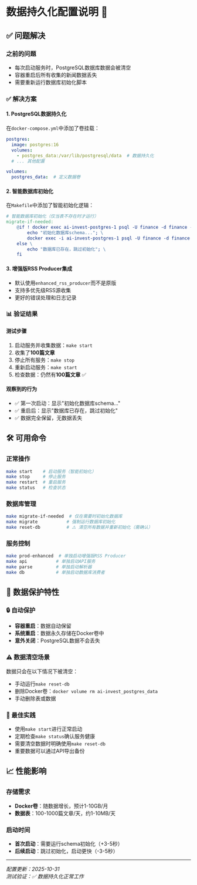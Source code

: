 # 数据持久化配置说明 💾

## ✅ 问题解决

### 之前的问题
- 每次启动服务时，PostgreSQL数据库数据会被清空
- 容器重启后所有收集的新闻数据丢失
- 需要重新运行数据库初始化脚本

### ✅ 解决方案

#### 1. PostgreSQL数据持久化
在`docker-compose.yml`中添加了卷挂载：

```yaml
postgres:
  image: postgres:16
  volumes:
    - postgres_data:/var/lib/postgresql/data  # 数据持久化
  # ... 其他配置

volumes:
  postgres_data:  # 定义数据卷
```

#### 2. 智能数据库初始化
在`Makefile`中添加了智能初始化逻辑：

```makefile
# 智能数据库初始化（仅当表不存在时才运行）
migrate-if-needed:
	@if ! docker exec ai-invest-postgres-1 psql -U finance -d finance -c "SELECT 1 FROM articles LIMIT 1;" >/dev/null 2>&1; then \
		echo "初始化数据库schema..."; \
		docker exec -i ai-invest-postgres-1 psql -U finance -d finance < src/db/schema.sql; \
	else \
		echo "数据库已存在，跳过初始化"; \
	fi
```

#### 3. 增强版RSS Producer集成
- 默认使用`enhanced_rss_producer`而不是原版
- 支持多优先级RSS源收集
- 更好的错误处理和日志记录

### 📊 验证结果

#### 测试步骤
1. 启动服务并收集数据：`make start`
2. 收集了**100篇文章**
3. 停止所有服务：`make stop`  
4. 重新启动服务：`make start`
5. 检查数据：仍然有**100篇文章** ✅

#### 观察到的行为
- ✅ 第一次启动：显示"初始化数据库schema..."
- ✅ 重启后：显示"数据库已存在，跳过初始化"
- ✅ 数据完全保留，无数据丢失

## 🛠️ 可用命令

### 正常操作
```bash
make start    # 启动服务（智能初始化）
make stop     # 停止服务
make restart  # 重启服务
make status   # 检查状态
```

### 数据库管理
```bash
make migrate-if-needed  # 仅在需要时初始化数据库
make migrate           # 强制运行数据库初始化
make reset-db          # ⚠️ 清空所有数据并重新初始化（需确认）
```

### 服务控制
```bash
make prod-enhanced  # 单独启动增强版RSS Producer
make api           # 单独启动API服务
make parse         # 单独启动解析器
make db            # 单独启动数据库消费者
```

## 🎯 数据保护特性

### 🔒 自动保护
- **容器重启**：数据自动保留
- **系统重启**：数据永久存储在Docker卷中
- **意外关闭**：PostgreSQL数据不会丢失

### ⚠️ 数据清空场景
数据只会在以下情况下被清空：
- 手动运行`make reset-db`
- 删除Docker卷：`docker volume rm ai-invest_postgres_data`
- 手动删除表或数据

### 🚀 最佳实践
- 使用`make start`进行正常启动
- 定期检查`make status`确认服务健康
- 需要清空数据时明确使用`make reset-db`
- 重要数据可以通过API导出备份

## 📈 性能影响

### 存储需求
- **Docker卷**：随数据增长，预计1-10GB/月
- **数据表**：100-1000篇文章/天，约1-10MB/天

### 启动时间
- **首次启动**：需要运行schema初始化（+3-5秒）
- **后续启动**：跳过初始化，启动更快（-3-5秒）

---
*配置更新：2025-10-31*  
*测试验证：✅ 数据持久化正常工作*